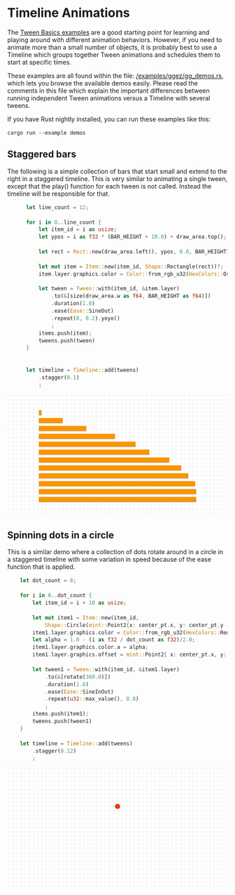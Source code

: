 # Timeline Animations

The [Tween Basics examples](1-basics.md) are a good starting point for learning and playing around with different animation behaviors. However, if you need to animate more than a small number of objects, it is probably best to use a Timeline which groups together Tween animations and schedules them to start at specific times.

These examples are all found within the file: [/examples/ggez/gg_demos.rs](https://github.com/rayet-inc/tweek/blob/master/examples/ggez/gg_demos.rs), which lets you browse the available demos easily. Please read the comments in this file which explain the important differences between running independent Tween animations versus a Timeline with several tweens.

If you have Rust nightly installed, you can run these examples like this:

```
cargo run --example demos
```


## Staggered bars
The following is a simple collection of bars that start small and extend to the right in a staggered timeline. This is very similar to animating a single tween, except that the play() function for each tween is not called. Instead the timeline will be responsible for that.

```rust
      let line_count = 12;

      for i in 0..line_count {
          let item_id = i as usize;
          let ypos = i as f32 * (BAR_HEIGHT + 10.0) + draw_area.top();

          let rect = Rect::new(draw_area.left(), ypos, 0.0, BAR_HEIGHT);

          let mut item = Item::new(item_id, Shape::Rectangle(rect))?;
          item.layer.graphics.color = Color::from_rgb_u32(HexColors::Orange);

          let tween = Tween::with(item_id, &item.layer)
              .to(&[size(draw_area.w as f64, BAR_HEIGHT as f64)])
              .duration(1.0)
              .ease(Ease::SineOut)
              .repeat(8, 0.2).yoyo()
              ;
          items.push(item);
          tweens.push(tween)
      }


      let timeline = Timeline::add(tweens)
          .stagger(0.1)
          ;
```

![Timeline bars](demos/timeline-bars-hd.gif)

## Spinning dots in a circle

This is a similar demo where a collection of dots rotate around in a circle in a staggered timeline with some variation in speed because of the ease function that is applied.

```rust
    let dot_count = 8;

    for i in 0..dot_count {
        let item_id = i + 10 as usize;

        let mut item1 = Item::new(item_id,
			Shape::Circle(mint::Point2{x: center_pt.x, y: center_pt.y - scene_radius}, dot_radius))?;
        item1.layer.graphics.color = Color::from_rgb_u32(HexColors::Red);
        let alpha = 1.0 - (i as f32 / dot_count as f32)/2.0;
        item1.layer.graphics.color.a = alpha;
        item1.layer.graphics.offset = mint::Point2{ x: center_pt.x, y: center_pt.y };

        let tween1 = Tween::with(item_id, &item1.layer)
            .to(&[rotate(360.0)])
            .duration(1.8)
            .ease(Ease::SineInOut)
            .repeat(u32::max_value(), 0.8)
            ;
        items.push(item1);
        tweens.push(tween1)
    }

    let timeline = Timeline::add(tweens)
        .stagger(0.12)
        ;
```
![Spinning dots](demos/circle-spinner-hd.gif)


